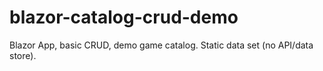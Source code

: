 # blazor-catalog-crud-demo
Blazor App, basic CRUD, demo game catalog.  Static data set (no API/data store).
